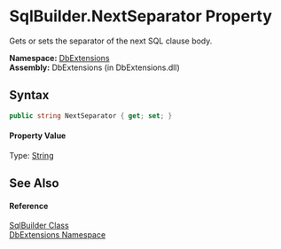 SqlBuilder.NextSeparator Property
=================================
Gets or sets the separator of the next SQL clause body.

**Namespace:** [DbExtensions][1]  
**Assembly:** DbExtensions (in DbExtensions.dll)

Syntax
------

```csharp
public string NextSeparator { get; set; }
```

#### Property Value
Type: [String][2]

See Also
--------

#### Reference
[SqlBuilder Class][3]  
[DbExtensions Namespace][1]  

[1]: ../README.md
[2]: http://msdn.microsoft.com/en-us/library/s1wwdcbf
[3]: README.md